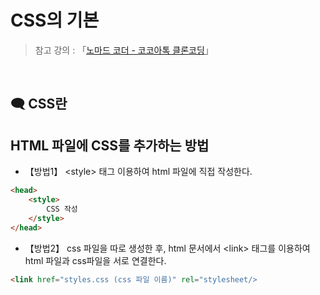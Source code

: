 # CSS의 기본

>  참고 강의 : 「<a href="https://nomadcoders.co/kokoa-clone" target="_blank">노마드 코더 - 코코아톡 클론코딩</a>」

<br/>

## 🗨 CSS란

## HTML 파일에 CSS를 추가하는 방법

*  【방법1】 \<style> 태그 이용하여 html 파일에 직접 작성한다.

```html
<head>
    <style>
        CSS 작성
    </style>
</head>
```

*  【방법2】 css 파일을 따로 생성한 후, html 문서에서 \<link> 태그를 이용하여 html 파일과 css파일을 서로 연결한다.
```html
<link href="styles.css (css 파일 이름)" rel="stylesheet/>
```
